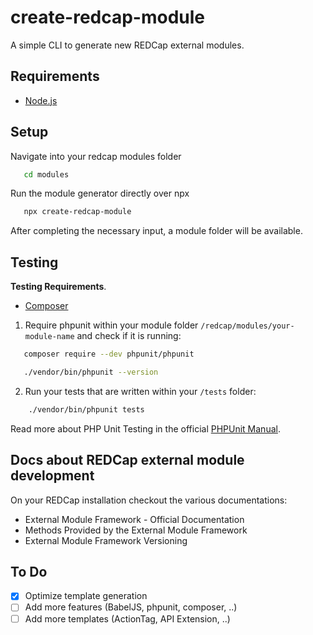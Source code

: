 # create-redcap-module
A simple CLI to generate new REDCap external modules.

## Requirements

- [Node.js](https://nodejs.org/en/)

## Setup

Navigate into your redcap modules folder

```bash
   cd modules
``` 

Run the module generator directly over npx

```bash
   npx create-redcap-module
``` 

After completing the necessary input, a module folder will be available.

## Testing

**Testing Requirements**.
- [Composer](https://getcomposer.org/)

1. Require phpunit within your module folder `/redcap/modules/your-module-name` and check if it is running:

```bash
   composer require --dev phpunit/phpunit
``` 

```bash
   ./vendor/bin/phpunit --version
``` 

2. Run your tests that are written within your `/tests` folder:

```bash
    ./vendor/bin/phpunit tests
``` 
Read more about PHP Unit Testing in the official [PHPUnit Manual](https://phpunit.readthedocs.io/en/9.5/index.html).


## Docs about REDCap external module development

On your REDCap installation checkout the various documentations:
- External Module Framework - Official Documentation
- Methods Provided by the External Module Framework
- External Module Framework Versioning

## To Do

-[x] Optimize template generation
-[ ] Add more features (BabelJS, phpunit, composer, ..)
-[ ] Add more templates (ActionTag, API Extension, ..)
